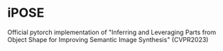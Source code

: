 # iPOSE
Official pytorch implementation of "Inferring and Leveraging Parts from Object Shape for Improving Semantic Image Synthesis" (CVPR2023)
